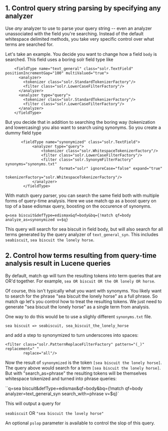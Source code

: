


## 1. Control query string parsing by specifying any analyzer

Use *any* analyzer to use to parse your query string -- even an analyzer unassociated with the field you're searching. Instead of the default whitespace delimited methods, you take very specific control over what terms are searched for. 

Let's take an example. You decide you want to change how a field `body` is searched. This field uses a boring solr field type like

```
    <fieldType name="text_general" class="solr.TextField" positionIncrementGap="100" multiValued="true">
      <analyzer>
        <tokenizer class="solr.StandardTokenizerFactory"/>
        <filter class="solr.LowerCaseFilterFactory"/>
      </analyzer>
      <analyzer type="query">
        <tokenizer class="solr.StandardTokenizerFactory"/>
        <filter class="solr.LowerCaseFilterFactory"/>
      </analyzer>
    </fieldType>
```

But you decide that in addition to searching the boring way (tokenization and lowercasing) you also want to search using synonyms. So you create a dummy field type 

```
       <fieldType name="synonymized" class="solr.TextField">
            <analyzer type="query">
                <tokenizer class="solr.WhitespaceTokenizerFactory"/>
                <filter class="solr.LowerCaseFilterFactory"/>
                <filter class="solr.SynonymFilterFactory" synonyms="synonyms.txt"
                        format="solr" ignoreCase="false" expand="true"
                        tokenizerFactory="solr.WhitespaceTokenizerFactory"/>
            </analyzer>
        </fieldType>
```


With match query parser, you can search the same field both with multiple forms of query-time analysis. Here we use match qp as a boost query on top of a base edismax query, boosting on the occurence of synonyms.

`q=sea biscuit&defType=edismax&qf=body&bq={!match qf=body analyze_as=synonymized v=$q}`

This query will search for sea biscuit in field body, but will also search for all terms generated by the query analyzer of `text_general_syn`. This includes `seabiscuit`, `sea biscuit the lonely horse`.

## 2. Control how terms resulting from query-time analysis result in Lucene queries

By default, match qp will turn the resulting tokens into term queries that are OR'd together. For example, `sea OR biscuit OR the OR lonely OR horse`. 

Of course, this isn't typically what you want with synonyms. You likely want to search for the phrase "sea biscuit the lonely horse" as a full phrase. So match qp let's you control how to treat the resulting tokens. We just need to generate "sea biscuit the lonely horse" as a single term from analysis.

One way to do this would be to use a slighly different `synonyms.txt` file.

```
sea biscuit => seabiscuit, sea_biscuit_the_lonely_horse
``` 

and add a step to synonymized to turn underscores into spaces:

```
<filter class="solr.PatternReplaceFilterFactory" pattern="(_)" replacement=" "
        replace="all"/>
```


Now the result of `synonymized` is the token `[sea biscuit the lonely horse]`. The query above would search for a term `[sea biscuit the lonely horse]`. But with "search_as=phrase" the resulting tokens will be themselves whitespace tokenized and turned into phrase queries:

``q=sea biscuit&defType=edismax&qf=body&bq={!match qf=body analyzer=text_general_syn search_with=phrase v=$q}`

This will output a query for 

`seabiscuit` OR `"sea biscuit the lovely horse"`

An optional `pslop` parameter is available to control the slop of this query.

